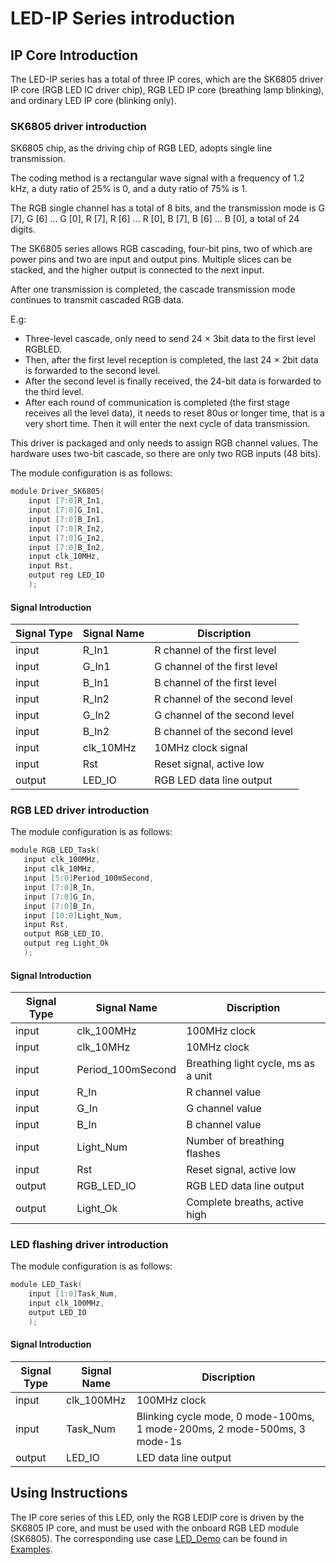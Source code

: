 # LED-IP Series introduction

## IP Core Introduction

The LED-IP series has a total of three IP cores, which are the SK6805 driver IP core (RGB LED IC driver chip), RGB LED IP core (breathing lamp blinking), and ordinary LED IP core (blinking only).

### SK6805 driver introduction

SK6805 chip, as the driving chip of RGB LED, adopts single line transmission.

The coding method is a rectangular wave signal with a frequency of 1.2 kHz, a duty ratio of 25% is 0, and a duty ratio of 75% is 1.

The RGB single channel has a total of 8 bits, and the transmission mode is G [7], G [6] ... G [0], R [7], R [6] ... R [0], B [7], B [6] ... B [0], a total of 24 digits.

The SK6805 series allows RGB cascading, four-bit pins, two of which are power pins and two are input and output pins. Multiple slices can be stacked, and the higher output is connected to the next input.

After one transmission is completed, the cascade transmission mode continues to transmit cascaded RGB data.

E.g:

* Three-level cascade, only need to send 24 × 3bit data to the first level RGBLED.
* Then, after the first level reception is completed, the last 24 × 2bit data is forwarded to the second level.
* After the second level is finally received, the 24-bit data is forwarded to the third level.
* After each round of communication is completed (the first stage receives all the level data), it needs to reset 80us or longer time, that is a very short time. Then it will enter the next cycle of data transmission.

This driver is packaged and only needs to assign RGB channel values. The hardware uses two-bit cascade, so there are only two RGB inputs (48 bits).

The module configuration is as follows:

```c
module Driver_SK6805(
    input [7:0]R_In1,
    input [7:0]G_In1,
    input [7:0]B_In1,
    input [7:0]R_In2,
    input [7:0]G_In2,
    input [7:0]B_In2,
    input clk_10MHz,
    input Rst,
    output reg LED_IO
    );
```

#### Signal Introduction
  
| **Signal Type**    | **Signal Name**    | **Discription** |
| ----------- | ----------- | -------- |
| input | R_In1           | R channel of the first level |
| input | G_In1           | G channel of the first level |
| input | B_In1           | B channel of the first level |
| input | R_In2           | R channel of the second level |
| input | G_In2           | G channel of the second level |
| input | B_In2           | B channel of the second level |
| input | clk_10MHz       | 10MHz clock signal |
| input | Rst             | Reset signal, active low   |
| output | LED_IO          | RGB LED data line output  |

### RGB LED driver introduction

The module configuration is as follows:

```c
module RGB_LED_Task(
   input clk_100MHz,
   input clk_10MHz,
   input [5:0]Period_100mSecond,
   input [7:0]R_In,
   input [7:0]G_In,
   input [7:0]B_In,
   input [10:0]Light_Num,
   input Rst,
   output RGB_LED_IO,
   output reg Light_Ok
   );
```

#### Signal Introduction
  
| **Signal Type**    | **Signal Name**    | **Discription** |
| ----------- | ----------- | -------- |
| input | clk_100MHz  | 100MHz clock |
| input | clk_10MHz   | 10MHz clock  |
| input | Period_100mSecond   | Breathing light cycle, ms as a unit  |
| input | R_In        | R channel value      |
| input | G_In        | G channel value      |
| input | B_In        | B channel value      |
| input | Light_Num   | Number of breathing flashes  |
| input | Rst         | Reset signal, active low  |
| output | RGB_LED_IO  | RGB LED data line output  |
| output | Light_Ok    | Complete breaths, active high  |

### LED flashing driver introduction

The module configuration is as follows:

```c
module LED_Task(  
    input [1:0]Task_Num,
    input clk_100MHz,
    output LED_IO
    );
```

#### Signal Introduction
  
| **Signal Type**    | **Signal Name**    | **Discription** |
| ----------- | ----------- | -------- |
| input | clk_100MHz  | 100MHz clock |
| input | Task_Num   | Blinking cycle mode, 0 mode-100ms, 1 mode-200ms, 2 mode-500ms, 3 mode-1s  |
| output | LED_IO     | LED data line output  |

## Using Instructions

The IP core series of this LED, only the RGB LEDIP core is driven by the SK6805 IP core, and must be used with the onboard RGB LED module (SK6805). The corresponding use case [LED_Demo](/Examples/FPGA/4.Module-Interface/LED) can be found in [Examples](/Examples). 

